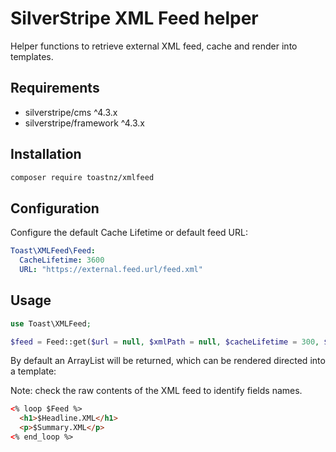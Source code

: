 # SilverStripe XML Feed helper

Helper functions to retrieve external XML feed, cache and render into templates.

## Requirements

* silverstripe/cms ^4.3.x
* silverstripe/framework ^4.3.x

## Installation

```bash
composer require toastnz/xmlfeed
```

## Configuration

Configure the default Cache Lifetime or default feed URL:

```yaml
Toast\XMLFeed\Feed:
  CacheLifetime: 3600
  URL: "https://external.feed.url/feed.xml"
```

## Usage

```php
use Toast\XMLFeed;

$feed = Feed::get($url = null, $xmlPath = null, $cacheLifetime = 300, $asArray = false, $flushCache = false);
```

By default an ArrayList will be returned, which can be rendered directed into a template:

Note: check the raw contents of the XML feed to identify fields names.

```html
<% loop $Feed %> 
  <h1>$Headline.XML</h1>
  <p>$Summary.XML</p>
<% end_loop %>
```
